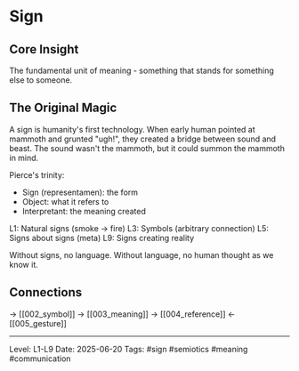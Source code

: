 # Sign

## Core Insight
The fundamental unit of meaning - something that stands for something else to someone.

## The Original Magic

A sign is humanity's first technology. When early human pointed at mammoth and grunted "ugh!", they created a bridge between sound and beast. The sound wasn't the mammoth, but it could summon the mammoth in mind.

Pierce's trinity:
- Sign (representamen): the form
- Object: what it refers to  
- Interpretant: the meaning created

L1: Natural signs (smoke → fire)
L3: Symbols (arbitrary connection)
L5: Signs about signs (meta)
L9: Signs creating reality

Without signs, no language. Without language, no human thought as we know it.

## Connections
→ [[002_symbol]]
→ [[003_meaning]]
→ [[004_reference]]
← [[005_gesture]]

---
Level: L1-L9
Date: 2025-06-20
Tags: #sign #semiotics #meaning #communication